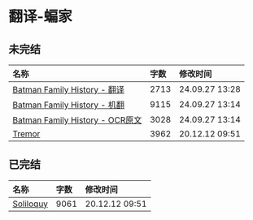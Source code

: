 # 翻译-蝙家

## 未完结

|名称|字数|修改时间|
|:-|:-|:-|
|[Batman Family History - 翻译](Batman%20Family%20History%20-%20翻译.md)|2713|24.09.27 13:28|
|[Batman Family History - 机翻](Batman%20Family%20History%20-%20机翻.md)|9115|24.09.27 13:14|
|[Batman Family History - OCR原文](Batman%20Family%20History%20-%20OCR原文.md)|3028|24.09.27 13:14|
|[Tremor](Tremor.md)|3962|20.12.12 09:51|

## 已完结

|名称|字数|修改时间|
|:-|:-|:-|
|[Soliloquy](Soliloquy.md)|9061|20.12.12 09:51|
